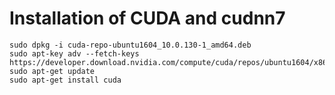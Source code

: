 # Installation of CUDA and cudnn7

    sudo dpkg -i cuda-repo-ubuntu1604_10.0.130-1_amd64.deb
    sudo apt-key adv --fetch-keys https://developer.download.nvidia.com/compute/cuda/repos/ubuntu1604/x86_64/7fa2af80.pub
    sudo apt-get update
    sudo apt-get install cuda
